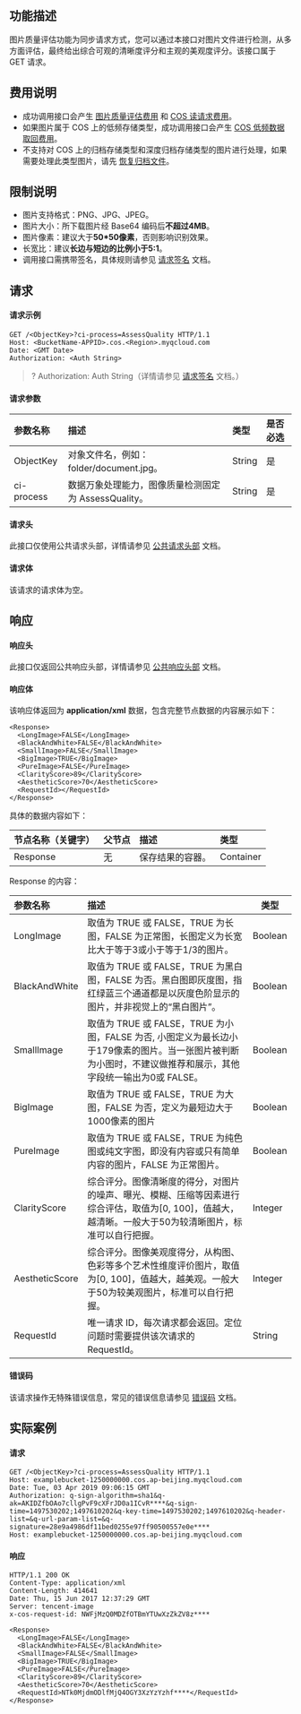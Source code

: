 ## 功能描述

图片质量评估功能为同步请求方式，您可以通过本接口对图片文件进行检测，从多方面评估，最终给出综合可观的清晰度评分和主观的美观度评分。该接口属于 GET 请求。

## 费用说明

- 成功调用接口会产生 [图片质量评估费用](https://cloud.tencent.com/document/product/460/58118#.E5.9B.BE.E7.89.87.E8.B4.A8.E9.87.8F.E8.AF.84.E4.BC.B0.E8.B4.B9.E7.94.A8) 和 [COS 读请求费用](https://cloud.tencent.com/document/product/436/53861#.E8.AF.B7.E6.B1.82.E6.AC.A1.E6.95.B0.E5.AE.9A.E4.BB.B7)。
- 如果图片属于 COS 上的低频存储类型，成功调用接口会产生 [COS 低频数据取回费用](https://cloud.tencent.com/document/product/436/53862#.E6.95.B0.E6.8D.AE.E5.8F.96.E5.9B.9E.E5.AE.9A.E4.BB.B7)。
- 不支持对 COS 上的归档存储类型和深度归档存储类型的图片进行处理，如果需要处理此类型图片，请先 [恢复归档文件](https://cloud.tencent.com/document/product/436/12633)。

## 限制说明

- 图片支持格式：PNG、JPG、JPEG。
- 图片大小：所下载图片经 Base64 编码后**不超过4MB**。
- 图片像素：建议大于**50\*50像素**，否则影响识别效果。
- 长宽比：建议**长边与短边的比例小于5:1**。
- 调用接口需携带签名，具体规则请参见 [请求签名](https://cloud.tencent.com/document/product/460/6968) 文档。

## 请求

#### 请求示例

```plaintext
GET /<ObjectKey>?ci-process=AssessQuality HTTP/1.1
Host: <BucketName-APPID>.cos.<Region>.myqcloud.com
Date: <GMT Date>
Authorization: <Auth String>
```

>? Authorization: Auth String（详情请参见 [请求签名](https://cloud.tencent.com/document/product/460/6968) 文档。）
>


#### 请求参数

| 参数名称   | 描述                                              | 类型   | 是否必选 |
| :--------- | :------------------------------------------------ | :----- | :------- |
| ObjectKey  | 对象文件名，例如：folder/document.jpg。             | String | 是       |
| ci-process | 数据万象处理能力，图像质量检测固定为 AssessQuality。 | String | 是       |

#### 请求头

此接口仅使用公共请求头部，详情请参见 [公共请求头部](https://cloud.tencent.com/document/product/460/42865) 文档。

#### 请求体

该请求的请求体为空。

## 响应

#### 响应头

此接口仅返回公共响应头部，详情请参见 [公共响应头部](https://cloud.tencent.com/document/product/460/42866) 文档。

#### 响应体

该响应体返回为 **application/xml** 数据，包含完整节点数据的内容展示如下：

```plaintext
<Response>
  <LongImage>FALSE</LongImage>
  <BlackAndWhite>FALSE</BlackAndWhite>
  <SmallImage>FALSE</SmallImage>
  <BigImage>TRUE</BigImage>
  <PureImage>FALSE</PureImage>
  <ClarityScore>89</ClarityScore>
  <AestheticScore>70</AestheticScore>
  <RequestId></RequestId>
</Response>
```

具体的数据内容如下：

| 节点名称（关键字） | 父节点 | 描述           | 类型      |
| :----------------- | :----- | :------------- | :-------- |
| Response           | 无     | 保存结果的容器。 | Container |

Response 的内容：

| 参数名称       | 描述                                                         | 类型    |
| :------------- | :----------------------------------------------------------- | ------- |
| LongImage      | 取值为 TRUE 或 FALSE，TRUE 为长图，FALSE 为正常图，长图定义为长宽比大于等于3或小于等于1/3的图片。 | Boolean |
| BlackAndWhite  | 取值为 TRUE 或 FALSE，TRUE 为黑白图，FALSE 为否。黑白图即灰度图，指红绿蓝三个通道都是以灰度色阶显示的图片，并非视觉上的“黑白图片”。 | Boolean |
| SmallImage     | 取值为 TRUE 或 FALSE，TRUE 为小图，FALSE 为否, 小图定义为最长边小于179像素的图片。当一张图片被判断为小图时，不建议做推荐和展示，其他字段统一输出为0或 FALSE。 | Boolean |
| BigImage       | 取值为 TRUE 或 FALSE，TRUE 为大图，FALSE 为否，定义为最短边大于1000像素的图片 | Boolean |
| PureImage      | 取值为 TRUE 或 FALSE，TRUE 为纯色图或纯文字图，即没有内容或只有简单内容的图片，FALSE 为正常图片。 | Boolean |
| ClarityScore   | 综合评分。图像清晰度的得分，对图片的噪声、曝光、模糊、压缩等因素进行综合评估，取值为[0, 100]，值越大，越清晰。一般大于50为较清晰图片，标准可以自行把握。 | Integer |
| AestheticScore | 综合评分。图像美观度得分，从构图、色彩等多个艺术性维度评价图片，取值为[0, 100]，值越大，越美观。一般大于50为较美观图片，标准可以自行把握。 | Integer |
| RequestId      | 唯一请求 ID，每次请求都会返回。定位问题时需要提供该次请求的 RequestId。 | String  |

#### 错误码

该请求操作无特殊错误信息，常见的错误信息请参见 [错误码](https://cloud.tencent.com/document/product/460/42867) 文档。

## 实际案例

#### 请求

```plaintext
GET /<ObjectKey>?ci-process=AssessQuality HTTP/1.1
Host: examplebucket-1250000000.cos.ap-beijing.myqcloud.com
Date: Tue, 03 Apr 2019 09:06:15 GMT
Authorization: q-sign-algorithm=sha1&q-ak=AKIDZfbOAo7cllgPvF9cXFrJD0a1ICvR****&q-sign-time=1497530202;1497610202&q-key-time=1497530202;1497610202&q-header-list=&q-url-param-list=&q-signature=28e9a4986df11bed0255e97ff90500557e0e****
Host: examplebucket-1250000000.cos.ap-beijing.myqcloud.com
```

#### 响应

```plaintext
HTTP/1.1 200 OK
Content-Type: application/xml
Content-Length: 414641
Date: Thu, 15 Jun 2017 12:37:29 GMT
Server: tencent-image
x-cos-request-id: NWFjMzQ0MDZfOTBmYTUwXzZkZV8z****

<Response>
  <LongImage>FALSE</LongImage>
  <BlackAndWhite>FALSE</BlackAndWhite>
  <SmallImage>FALSE</SmallImage>
  <BigImage>TRUE</BigImage>
  <PureImage>FALSE</PureImage>
  <ClarityScore>89</ClarityScore>
  <AestheticScore>70</AestheticScore>
  <RequestId>NTk0MjdmODlfMjQ4OGY3XzYzYzhf****</RequestId>
</Response>
```

